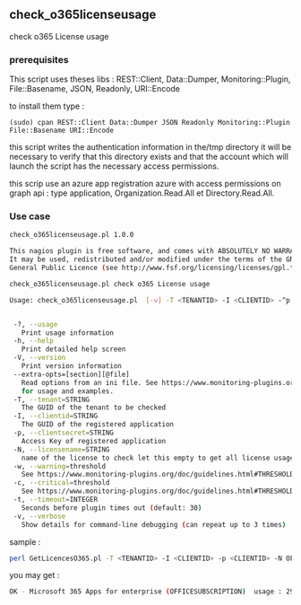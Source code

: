 ## check_o365licenseusage

check o365 License usage

### prerequisites

This script uses theses libs : 
REST::Client, Data::Dumper,  Monitoring::Plugin, File::Basename, JSON, Readonly, URI::Encode

to install them type :

```
(sudo) cpan REST::Client Data::Dumper JSON Readonly Monitoring::Plugin File::Basename URI::Encode
```

this script writes the authentication information in the/tmp directory it will be necessary to verify that this directory exists and that the account which will launch the script has the necessary access permissions.

this scrip use an azure app registration  azure with access permissions on  graph api : type application,  Organization.Read.All et Directory.Read.All.

### Use case

```bash
check_o365licenseusage.pl 1.0.0

This nagios plugin is free software, and comes with ABSOLUTELY NO WARRANTY.
It may be used, redistributed and/or modified under the terms of the GNU
General Public Licence (see http://www.fsf.org/licensing/licenses/gpl.txt).

check_o365licenseusage.pl check o365 License usage

Usage: check_o365licenseusage.pl  [-v] -T <TENANTID> -I <CLIENTID> -^p <CLIENTSECRET> -H <SMTPHOSTNAME> [-N <LICENSENAME>] [-w <WARNING>] [-c <CRITICAL>]


 -?, --usage
   Print usage information
 -h, --help
   Print detailed help screen
 -V, --version
   Print version information
 --extra-opts=[section][@file]
   Read options from an ini file. See https://www.monitoring-plugins.org/doc/extra-opts.html
   for usage and examples.
 -T, --tenant=STRING
   The GUID of the tenant to be checked
 -I, --clientid=STRING
   The GUID of the registered application
 -p, --clientsecret=STRING
   Access Key of registered application
 -N, --licensename=STRING
   name of the license to check let this empty to get all license usage
 -w, --warning=threshold
   See https://www.monitoring-plugins.org/doc/guidelines.html#THRESHOLDFORMAT for the threshold format.
 -c, --critical=threshold
   See https://www.monitoring-plugins.org/doc/guidelines.html#THRESHOLDFORMAT for the threshold format.
 -t, --timeout=INTEGER
   Seconds before plugin times out (default: 30)
 -v, --verbose
   Show details for command-line debugging (can repeat up to 3 times)
```

sample : 

```bash
perl GetLicencesO365.pl -T <TENANTID> -I <CLIENTID> -p <CLIENTID> -N OFFICESUBSCRIPTION -w 80 -c 95
```

you may get :

```bash
OK - Microsoft 365 Apps for enterprise (OFFICESUBSCRIPTION)  usage : 29.375 % (235/800)  | OFFICESUBSCRIPTION_usage=29.37%;80;95
```
